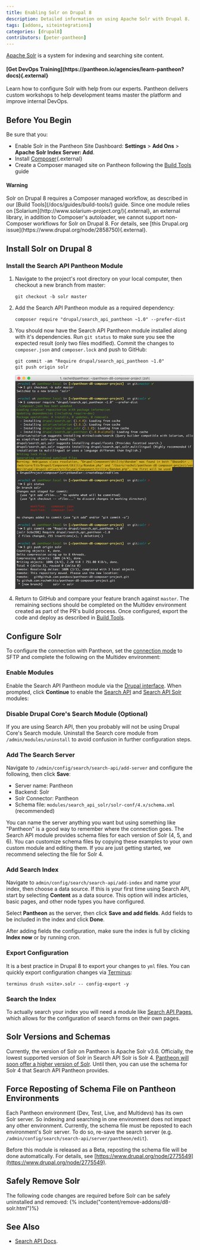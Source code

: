 ```yaml
---
title: Enabling Solr on Drupal 8
description: Detailed information on using Apache Solr with Drupal 8.
tags: [addons, siteintegrations]
categories: [drupal8]
contributors: [peter-pantheon]
---
```

[Apache Solr](/docs/solr) is a system for indexing and searching site content.

<div class="enablement">
  <h4 class="info" markdown="1">[Get DevOps Training](https://pantheon.io/agencies/learn-pantheon?docs){.external}</h4>
  <p>Learn how to configure Solr with help from our experts. Pantheon delivers custom workshops to help development teams master the platform and improve internal DevOps.</p>
</div>

## Before You Begin
Be sure that you:

* Enable Solr in the Pantheon Site Dashboard: **Settings** > **Add Ons** > **Apache Solr Index Server: Add**.
* Install [Composer](https://getcomposer.org/){.external}
* Create a Composer managed site on Pantheon following the [Build Tools](/docs/guides/build-tools/) guide

<div class="alert alert-danger">
<h4 class="info">Warning</h4>
<p markdown="1">Solr on Drupal 8 requires a Composer managed workflow, as described in our [Build Tools](/docs/guides/build-tools/) guide. Since one module relies on [Solarium](http://www.solarium-project.org/){.external}, an external library, in addition to Composer's autoloader, we cannot support non-Composer workflows for Solr on Drupal 8. For details, see [this Drupal.org issue](https://www.drupal.org/node/2858750){.external}.</p>
</div>

## Install Solr on Drupal 8

### Install the Search API Pantheon Module

1. Navigate to the project's root directory on your local computer, then checkout a new branch from master:

    ```
    git checkout -b solr master
    ```

2.  Add the Search API Pantheon module as a required dependency:

    ```
    composer require "drupal/search_api_pantheon ~1.0" --prefer-dist
    ```

3.  You should now have the Search API Pantheon module installed along with it's dependencies. Run `git status` to make sure you see the expected result (only two files modified). Commit the changes to `composer.json` and `composer.lock` and push to GitHub:

    ```
    git commit -am "Require drupal/search_api_pantheon ~1.0"
    git push origin solr
    ```

    ![Require search API output](/source/docs/assets/images/composer-require-search_api_pantheon.png)


4.  Return to GitHub and compare your feature branch against `master`. The remaining sections should be completed on the Multidev environment created as part of the PR's build process. Once configured, export the code and deploy as described in [Build Tools](/docs/guides/build-tools/).

## Configure Solr
To configure the connection with Pantheon, set the [connection mode](/docs/sftp/#sftp-mode) to SFTP and complete the following on the Multidev environment:

### Enable Modules
Enable the Search API Pantheon module via the [Drupal interface](https://www.drupal.org/docs/8/extending-drupal-8/installing-contributed-modules-find-import-enable-configure-drupal-8#enable_your_mod). When prompted, click **Continue** to enable the [Search API](https://www.drupal.org/project/search_api) and [Search API Solr](https://www.drupal.org/project/search_api_solr) modules:


### Disable Drupal Core's Search Module (Optional)
If you are using Search API, then you probably will not be using Drupal Core's Search module. Uninstall the Search core module from `/admin/modules/uninstall` to avoid confusion in further configuration steps.

### Add The Search Server
Navigate to  `/admin/config/search/search-api/add-server` and configure the following, then click **Save**:

* Server name: Pantheon
* Backend: Solr
* Solr Connector: Pantheon
* Schema file: `modules/search_api_solr/solr-conf/4.x/schema.xml` (recommended)


You can name the server anything you want but using something like "Pantheon" is a good way to remember where the connection goes. The Search API module provides schema files for each version of Solr (4, 5, and 6). You can customize schema files by copying these examples to your own custom module and editing them. If you are just getting started, we recommend selecting the file for Solr 4.

### Add Search Index
Navigate to `admin/config/search/search-api/add-index` and name your index, then choose a data source. If this is your first time using Search API, start by selecting **Content** as a data source. This option will index articles, basic pages, and other node types you have configured.

Select **Pantheon** as the server, then click **Save and add fields**. Add fields to be included in the index and click **Done**.

After adding fields the configuration, make sure the index is full by clicking **Index now** or by running cron.

### Export Configuration
It is a best practice in Drupal 8 to export your changes to `yml` files. You can quickly export configuration changes via [Terminus](/docs/terminus):

```
terminus drush <site>.solr -- config-export -y
```

### Search the Index
To actually search your index you will need a module like [Search API Pages](https://www.drupal.org/project/search_api_page), which allows for the configuration of search forms on their own pages.


## Solr Versions and Schemas
Currently, the version of Solr on Pantheon is Apache Solr v3.6. Officially, the lowest supported version of Solr in Search API Solr is Solr 4. [Pantheon will soon offer a higher version of Solr](https://www.drupal.org/node/2775595). Until then, you can use the schema for Solr 4 that Search API Pantheon provides.

## Force Reposting of Schema File on Pantheon Environments
Each Pantheon environment (Dev, Test, Live, and Multidevs) has its own Solr server. So indexing and searching in one environment does not impact any other environment. Currently, the schema file must be reposted to each environment's Solr server. To do so, re-save the search server (e.g. `/admin/config/search/search-api/server/pantheon/edit`).

Before this module is released as a Beta, reposting the schema file will be done automatically. For details, see [https://www.drupal.org/node/2775549](https://www.drupal.org/node/2775549).

## Safely Remove Solr
The following code changes are required before Solr can be safely uninstalled and removed:
{% include("content/remove-addons/d8-solr.html")%}

## See Also

* [Search API Docs](https://www.drupal.org/node/1250878).

